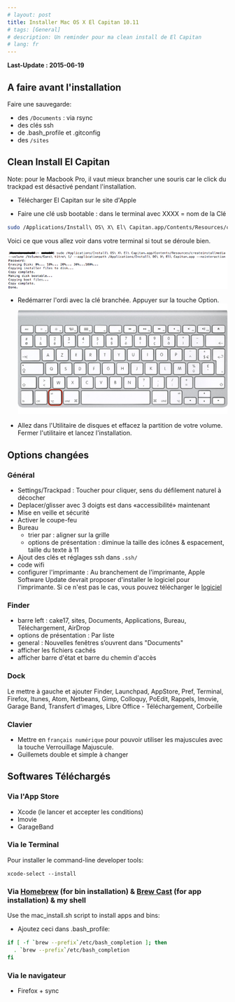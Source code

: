 ```yaml
---
# layout: post
title: Installer Mac OS X El Capitan 10.11
# tags: [General]
# description: Un reminder pour ma clean install de El Capitan
# lang: fr
---
```


**Last-Update : 2015-06-19**

## A faire avant l'installation

Faire une sauvegarde:

- des `/Documents` : via rsync
- des clés ssh
- de .bash_profile et .gitconfig
- des `/sites`

## Clean Install El Capitan

Note: pour le Macbook Pro, il vaut mieux brancher une souris car le click du trackpad est désactivé pendant l'installation.

- Télécharger El Capitan sur le site d'Apple

- Faire une clé usb bootable : dans le terminal avec XXXX = nom de la Clé

```bash
sudo /Applications/Install\ OS\ X\ El\ Capitan.app/Contents/Resources/createinstallmedia `--`volume /Volumes/XXXX `--`applicationpath /Applications/Install\ OS\ X\ El\ Capitan.app `--`nointeraction
```

Voici ce que vous allez voir dans votre terminal si tout se déroule bien.

![Install Ok](/public/img/install_os_x_ok.png)

- Redémarrer l'ordi avec la clé branchée. Appuyer sur la touche Option.
  ![Schéma CakePHP docs](/public/img/touche_option_mac.jpg)

- Allez dans l'Utilitaire de disques et effacez la partition de votre volume. Fermer l'utilitaire et lancez l'installation.


## Options changées

### Général

- Settings/Trackpad : Toucher pour cliquer, sens du défilement naturel à décocher
- Deplacer/glisser avec 3 doigts est dans «accessibilité» maintenant
- Mise en veille et sécurité
- Activer le coupe-feu
- Bureau
    - trier par : aligner sur la grille
    - options de présentation : diminue la taille des icônes & espacement, taille du texte à 11
- Ajout des clés et réglages ssh dans `.ssh/`
- code wifi
- configurer l'imprimante : Au branchement de l'imprimante, Apple Software Update devrait proposer d'installer le logiciel pour l'imprimante. Si ce n'est pas le cas, vous pouvez télécharger le [logiciel](https://support.apple.com/kb/DL907?locale=fr_FR)

### Finder

- barre left : cake17, sites, Documents, Applications, Bureau, Téléchargement, AirDrop
- options de présentation : Par liste
- general : Nouvelles fenêtres s’ouvrent dans "Documents"
- afficher les fichiers cachés
- afficher barre d'état et barre du chemin d'accès

### Dock

Le mettre à gauche et ajouter Finder, Launchpad, AppStore, Pref, Terminal, Firefox, Itunes, Atom, Netbeans, Gimp, Colloquy, PoEdit, Rappels, Imovie, Garage Band, Transfert d'images, Libre Office - Téléchargement, Corbeille

### Clavier

- Mettre en `français numérique` pour pouvoir utiliser les majuscules avec la touche Verrouillage Majuscule.
- Guillemets double et simple à changer


## Softwares Téléchargés

### Via l'App Store

- Xcode (le lancer et accepter les conditions)
- Imovie
- GarageBand

### Via le Terminal

Pour installer le command-line developer tools:

    xcode-select --install

### Via [Homebrew](http://brew.sh) (for bin installation) & [Brew Cast](http://caskroom.io) (for app installation) & my shell

Use the mac_install.sh script to install apps and bins:

- Ajoutez ceci dans .bash_profile:

```bash
if [ -f `brew --prefix`/etc/bash_completion ]; then
  . `brew --prefix`/etc/bash_completion
fi
```


### Via le navigateur

- Firefox + sync

